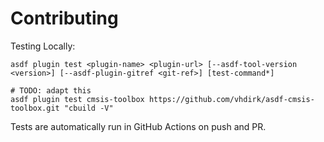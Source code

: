 # Contributing

Testing Locally:

```shell
asdf plugin test <plugin-name> <plugin-url> [--asdf-tool-version <version>] [--asdf-plugin-gitref <git-ref>] [test-command*]

# TODO: adapt this
asdf plugin test cmsis-toolbox https://github.com/vhdirk/asdf-cmsis-toolbox.git "cbuild -V"
```

Tests are automatically run in GitHub Actions on push and PR.
